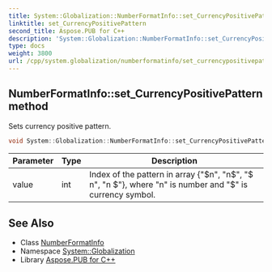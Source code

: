 ```yaml
---
title: System::Globalization::NumberFormatInfo::set_CurrencyPositivePattern method
linktitle: set_CurrencyPositivePattern
second_title: Aspose.PUB for C++
description: 'System::Globalization::NumberFormatInfo::set_CurrencyPositivePattern method. Sets currency positive pattern in C++.'
type: docs
weight: 3800
url: /cpp/system.globalization/numberformatinfo/set_currencypositivepattern/
---
```

## NumberFormatInfo::set_CurrencyPositivePattern method


Sets currency positive pattern.

```cpp
void System::Globalization::NumberFormatInfo::set_CurrencyPositivePattern(int value)
```


| Parameter | Type | Description |
| --- | --- | --- |
| value | int | Index of the pattern in array {"$n", "n$", "$ n", "n $"}, where "n" is number and "$" is currency symbol. |

## See Also

* Class [NumberFormatInfo](../)
* Namespace [System::Globalization](../../)
* Library [Aspose.PUB for C++](../../../)
